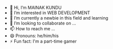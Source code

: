 - 👋 Hi, I’m MAINAK KUNDU
- 👀 I’m interested in WEB DEVELOPMENT
- 🌱 I’m currently a newbie in this field and learning 
- 💞️ I’m looking to collaborate on ...
- 📫 How to reach me ...
- 😄 Pronouns: he/him/his
- ⚡ Fun fact: I'm a part-time gamer
